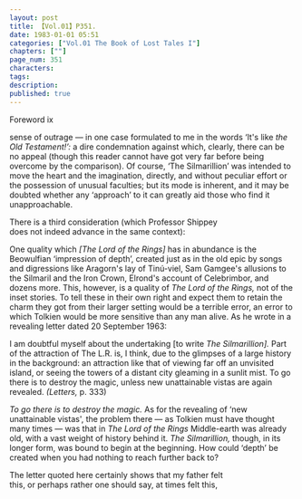 ```yaml
---
layout: post
title: 【Vol.01】P351.
date: 1983-01-01 05:51
categories: ["Vol.01 The Book of Lost Tales I"]
chapters: [""]
page_num: 351
characters: 
tags: 
description: 
published: true
---
```


<p style="text-indent: 0;">
Foreword ix
</p>

sense of outrage — in one case formulated to me in the words ‘It's like <I>the Old Testament!’: </I>a dire condemnation against which, clearly, there can be no appeal (though this reader cannot have got very far before being overcome by the comparison). Of course, ‘The Silmarillion’ was intended to move the heart and the imagination, directly, and without peculiar effort or the possession of unusual faculties; but its mode is inherent, and it may be doubted whether any ‘approach’ to it can greatly aid those who find it unapproachable.

There is a third consideration (which Professor Shippey<BR>does not indeed advance in the same context):

One quality which <I>[The Lord of the Rings] </I>has in abundance is the Beowulfian ‘impression of depth’, created just as in the old epic by songs and digressions like Aragorn's lay of Tinú-viel, Sam Gamgee's allusions to the Silmaril and the Iron Crown, Elrond's account of Celebrimbor, and dozens more. This, however, is a quality of <I>The Lord of the Rings, </I>not of the inset stories. To tell these in their own right and expect them to retain the charm they got from their larger setting would be a terrible error, an error to which Tolkien would be more sensitive than any man alive. As he wrote in a revealing letter dated 20 September 1963:

I am doubtful myself about the undertaking [to write <I>The Silmarillion]. </I>Part of the attraction of The L.R. is, I think, due to the glimpses of a large history in the background: an attraction like that of viewing far off an unvisited island, or seeing the towers of a distant city gleaming in a sunlit mist. To go there is to destroy the magic, unless new unattainable vistas are again revealed. <I>(Letters, </I>p. 333)

<I>To go there is to destroy the magic. </I>As for the revealing of ‘new unattainable vistas', the problem there — as Tolkien must have thought many times — was that in <I>The Lord of the Rings </I>Middle-earth was already old, with a vast weight of history behind it. <I>The Silmarillion, </I>though, in its longer form, was bound to begin at the beginning. How could ‘depth’ be created when you had nothing to reach further back to?

The letter quoted here certainly shows that my father felt<BR>this, or perhaps rather one should say, at times felt this,


